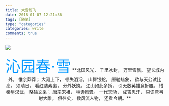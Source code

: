 ```yaml
---
title: 大雪纷飞
date: 2018-01-07 12:21:36
tags: [随笔]
type: "categories"
categories: write
comments: true
---
```


![](http://p07uldlix.bkt.clouddn.com/20180107.jpg)
<div align = center>
<font color=#0099ff size=10 face="黑体">沁园春·雪</font>
**北国风光，
千里冰封，
万里雪飘。
望长城内外，
惟余莽莽；
大河上下，
顿失滔滔。
山舞银蛇，
原驰蜡象，
欲与天公试比高。
须晴日，
看红装素裹，
分外妖娆。
江山如此多娇，
引无数英雄竞折腰。
惜秦皇汉武，
略输文采；
唐宗宋祖，
稍逊风骚。
一代天骄，
成吉思汗，
只识弯弓射大雕。
俱往矣，
数风流人物，
还看今朝。**
</div>